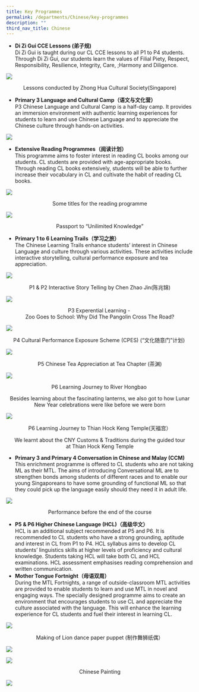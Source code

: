 ```yaml
---
title: Key Programmes
permalink: /departments/Chinese/key-programmes
description: ""
third_nav_title: Chinese
---
```

<ul>
<li>
<p><strong>Di Zi Gui CCE Lessons (弟子规)</strong><br>Di Zi Gui is taught during our CL CCE lessons to all P1 to P4 students. Through Di Zi Gui, our students learn the values of Filial Piety, Respect, Responsibility, Resilience, Integrity, Care, ;Harmony and Diligence.&nbsp;</p>
</li>
</ul>

![](/images/diguizi.jpg)
<p style="text-align: center;">Lessons conducted by Zhong Hua Cultural Society(Singapore)</p>
<ul>
<li>
<p><strong>Primary 3 Language and Cultural Camp（语文与文化营）</strong><br>P3 Chinese Language and Cultural Camp is a half-day camp. It provides an immersion environment with authentic learning experiences for students to learn and use Chinese Language and to appreciate the Chinese culture through hands-on activities.</p>
</li>
</ul>

![](/images/P3camp.jpg)

<ul>
<li>
<p><strong>Extensive Reading Programmes（阅读计划）</strong><br>This programme aims to foster interest in reading CL books among our students. CL students are provided with age-appropriate books. Through reading CL books extensively, students will be able to further increase their vocabulary in CL and cultivate the habit of reading CL books.</p>
</li>
</ul>

![](/images/ReaderTitles.jpg)
<p style="text-align: center;"><span class="">Some titles for the reading&nbsp;</span><span class="">programme</span></p>

![](/images/UKPassport.jpg)
<p style="text-align: center;">Passport to&nbsp;<span class="">&ldquo;</span><span class="">Unilimited</span><span class="">&nbsp;Knowledge&rdquo;</span></p>

<ul>
<li>
<div><strong>Primary 1 to 6 Learning Trails（学习之旅）</strong><br>The Chinese Learning Trails enhance students&rsquo; interest in Chinese Language and culture through various activities. These activities include interactive storytelling, cultural performance exposure and tea appreciation.</p>
</li>
</ul>

![](/images/chenzhao.jpg)
<p style="text-align: center;"><span class="">P1 &amp; P2 Interactive Story Telling by Chen Zhao&nbsp;</span><span class="">Jin</span><span class="">(</span><span class="">陈兆锦)</span></p>

![](/images/P3EL.jpg)
<p style="text-align: center;"><span class="">P3 Experential Learning -&nbsp;<br /></span>Zoo Goes to School:&nbsp;<span class="">Why&nbsp;</span><span class="">Did The Pangolin Cross The Road</span><span class="">?</span></p>

![](/images/P$culturela.jpg)
<p style="text-align: center;"><span class="">P4&nbsp;</span><span class="">Cultural Performance Exposure Scheme (CPES)&nbsp;</span><span class="">(</span><span class="">&ldquo;文</span><span class="">化随意门&rdquo;计划</span><span class="">)&nbsp;</span></p>

![](/images/p5tea.jpg)
<p style="text-align: center;">P5 Chinese Tea Appreciation at Tea Chapter&nbsp;<span class="">(</span><span class="">茶渊</span><span class="">)</span></p>

![](/images/p6grab.jpg)
<p style="text-align: center;">P6 Learning Journey to River Hongbao&nbsp;<span class=""></span></p>
<p style="text-align: center;">Besides learning about the fascinating lanterns,&nbsp;<span class="">we also got to how&nbsp;</span><span class="">Lunar New Year celebrations were like before&nbsp;</span><span class="">we were&nbsp;</span><span class="">born</span></p>

![](/images/p6thkt.jpg)
<p style="text-align: center;"><span class="">P6 Learning Journey to&nbsp;</span><span class="">Thian</span><span class="">&nbsp;Hock&nbsp;</span><span class="">Keng</span><span class="">&nbsp;Temple(</span><span class="">天福宫）</span></p>
<p style="text-align: center;"><span class="">We learnt about the CNY Customs&nbsp;</span><span class="">&amp;&nbsp;</span><span class="">Traditions during the&nbsp;</span><span class="">guided tour at&nbsp;</span><span class="">Thian</span><span class="">&nbsp;Hock&nbsp;</span><span class="">Keng</span><span class="">&nbsp;</span><span class="">Temple</span></p>

<ul>
<li><strong>Primary 3 and Primary 4 Conversation in Chinese and Malay (CCM)<br /></strong>This enrichment programme is offered to CL students who are not taking ML as their MTL. The aims of introducing Conversational ML are to strengthen bonds among students of different races and to enable our young Singaporeans to have some grounding of functional ML so that they could pick up the language easily should they need it in adult life.</li>
</ul>

![](/images/CCM.jpg)
<p style="text-align: center;"><span class="">P</span><span class="">erformance&nbsp;</span><span class="">before the end of the course</span></p>
<ul>
<li>
<div><strong>P5 &amp; P6 Higher Chinese Language (HCL)（高级华文）</strong></div>
<div>HCL is an additional subject recommended at P5 and P6. It is recommended to CL students who have a strong grounding, aptitude and interest in CL from P1 to P4. HCL syllabus aims to develop CL students&rsquo; linguistics skills at higher levels of proficiency and cultural knowledge. Students taking HCL will take both CL and HCL examinations. HCL assessment emphasises reading comprehension and written communication.</div>
</li>
<li>
<div><strong>Mother Tongue Fortnight（母语双周）</strong></div>
<div>During the MTL Fortnights, a range of outside-classroom MTL activities are provided to enable students to learn and use MTL in novel and engaging ways. The specially designed programme aims to create an environment that encourages students to use CL and appreciate the culture associated with the language. This will enhance the learning experience for CL students and fuel their interest in learning CL.</div>
</li>
</ul>

![](/images/liondance.jpg)
<p style="text-align: center;">Making of Lion&nbsp;<span class="">dance paper puppet&nbsp;</span><span class="">(</span><span class="">制作舞狮纸偶）</span></p>

![](/images/jumpingclay.jpg)

![](/images/chinesep.jpg)

<p style="text-align: center;">Chinese Painting</p>

![](/images/writinga.jpg)